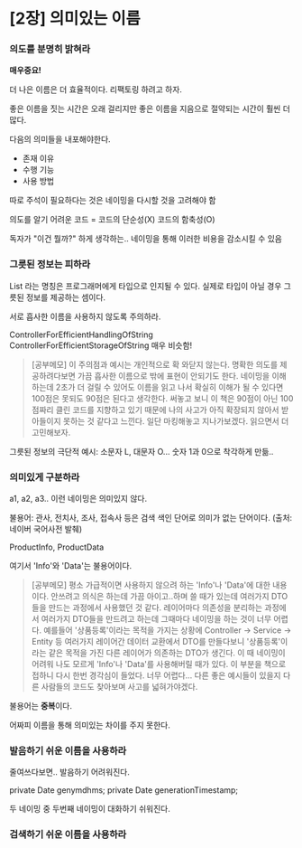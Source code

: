 # [2장] 의미있는 이름



### 의도를 분명히 밝혀라

**매우중요!**

더 나은 이름은 더 효율적이다. 리팩토링 하려고 하자.

좋은 이름을 짓는 시간은 오래 걸리지만 좋은 이름을 지음으로 절약되는 시간이 훨씬 더 많다.

다음의 의미들을 내포해야한다.
- 존재 이유
- 수행 기능
- 사용 방법

따로 주석이 필요하다는 것은 네이밍을 다시할 것을 고려해야 함

의도를 알기 어려운 코드 = 코드의 단순성(X) 코드의 함축성(O)

독자가 "이건 뭘까?" 하게 생각하는.. 네이밍을 통해 이러한 비용을 감소시킬 수 있음

### 그릇된 정보는 피하라

List 라는 명칭은 프로그래머에게 타입으로 인지될 수 있다.
실제로 타입이 아닐 경우 그릇된 정보를 제공하는 셈이다.

서로 흡사한 이름을 사용하지 않도록 주의하라.

ControllerForEfficientHandlingOfString
ControllerForEfficientStorageOfString
매우 비슷함!

> [공부메모] 이 주의점과 예시는 개인적으로 확 와닫지 않는다. 명확한 의도를 제공하려다보면 가끔 흡사한 이름으로 밖에 표현이 안되기도 한다. 네이밍을 이해하는데 2초가 더 걸릴 수 있어도 이름을 읽고 나서 확실히 이해가 될 수 있다면 100점은 못되도 90점은 된다고 생각한다. 써놓고 보니 이 책은 90점이 아닌 100점짜리 클린 코드를 지향하고 있기 때문에 나의 사고가 아직 확장되지 않아서 받아들이지 못하는 것 같다고 느낀다. 일단 마킹해놓고 지나가보겠다. 읽으면서 더 고민해보자.

그릇된 정보의 극단적 예시: 소문자 L, 대문자 O... 숫자 1과 0으로 착각하게 만듦..

### 의미있게 구분하라

a1, a2, a3.. 이런 네이밍은 의미있지 않다.

불용어: 관사, 전치사, 조사, 접속사 등은 검색 색인 단어로 의미가 없는 단어이다. (출처: 네이버 국어사전 발췌)

ProductInfo, ProductData

여기서 'Info'와 'Data'는 불용어이다.

> [공부메모] 평소 가급적이면 사용하지 않으려 하는 'Info'나 'Data'에 대한 내용이다. 안쓰려고 의식은 하는데 가끔 아이고..하며 쓸 때가 있는데 여러가지 DTO들을 만드는 과정에서 사용했던 것 같다. 레이어마다 의존성을 분리하는 과정에서 여러가지 DTO들을 만드려고 하는데 그때마다 네이밍을 하는 것이 너무 어렵다. 예를들어 '상품등록'이라는 목적을 가지는 상황에 Controller -> Service -> Entity 등 여러가지 레이어간 데이터 교환에서 DTO를 만들다보니 '상품등록'이라는 같은 목적을 가진 다른 레이어가 의존하는 DTO가 생긴다. 이 때 네이밍이 어려워 나도 모르게 'Info'나 'Data'를 사용해버릴 때가 있다. 이 부분을 책으로 접하니 다시 한번 경각심이 들었다. 너무 어렵다... 다른 좋은 예시들이 있을지 다른 사람들의 코드도 찾아보며 사고를 넓혀가야겠다.

불용어는 **중복**이다.

어짜피 이름을 통해 의미있는 차이를 주지 못한다.

### 발음하기 쉬운 이름을 사용하라

줄여쓰다보면.. 발음하기 어려워진다.

private Date genymdhms;
private Date generationTimestamp;

두 네이밍 중 두번째 네이밍이 대화하기 쉬워진다.

### 검색하기 쉬운 이름을 사용하라

